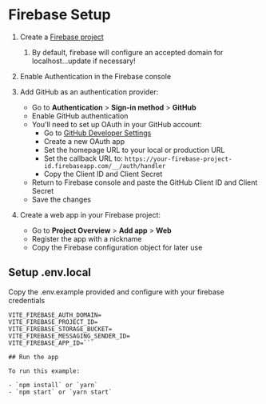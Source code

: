 # Firebase Setup

1. Create a [Firebase project](https://console.firebase.google.com/)
   1. By default, firebase will configure an accepted domain for localhost...update if necessary!
2. Enable Authentication in the Firebase console
3. Add GitHub as an authentication provider:

   - Go to **Authentication** > **Sign-in method** > **GitHub**
   - Enable GitHub authentication
   - You'll need to set up OAuth in your GitHub account:
     - Go to [GitHub Developer Settings](https://github.com/settings/developers)
     - Create a new OAuth app
     - Set the homepage URL to your local or production URL
     - Set the callback URL to: `https://your-firebase-project-id.firebaseapp.com/__/auth/handler`
     - Copy the Client ID and Client Secret
   - Return to Firebase console and paste the GitHub Client ID and Client Secret
   - Save the changes

4. Create a web app in your Firebase project:
   - Go to **Project Overview** > **Add app** > **Web**
   - Register the app with a nickname
   - Copy the Firebase configuration object for later use

## Setup .env.local

Copy the .env.example provided and configure with your firebase credentials

````VITE_FIREBASE_API_KEY=
VITE_FIREBASE_AUTH_DOMAIN=
VITE_FIREBASE_PROJECT_ID=
VITE_FIREBASE_STORAGE_BUCKET=
VITE_FIREBASE_MESSAGING_SENDER_ID=
VITE_FIREBASE_APP_ID=```

## Run the app

To run this example:

- `npm install` or `yarn`
- `npm start` or `yarn start`
````
